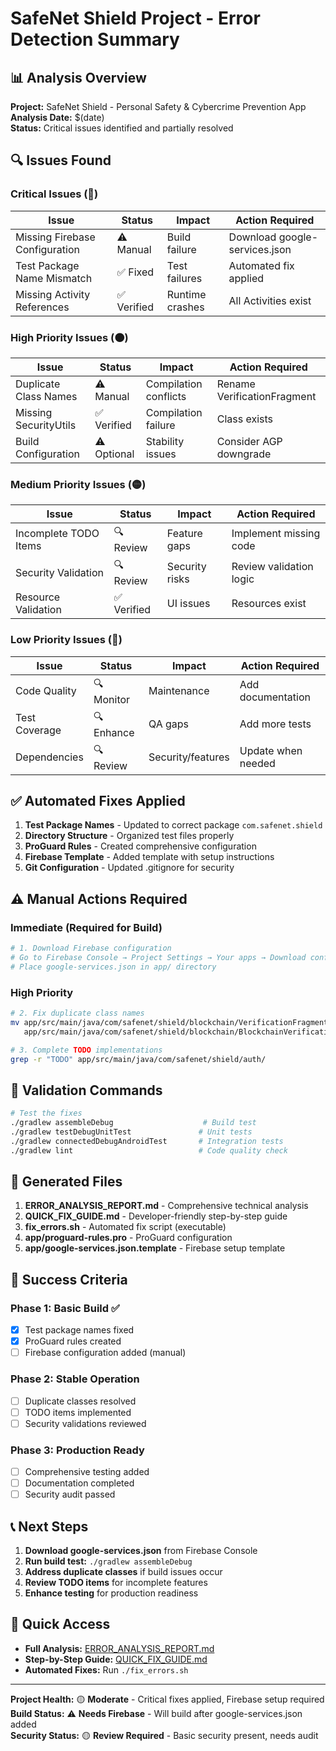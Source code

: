 # SafeNet Shield Project - Error Detection Summary

## 📊 Analysis Overview

**Project:** SafeNet Shield - Personal Safety & Cybercrime Prevention App  
**Analysis Date:** $(date)  
**Status:** Critical issues identified and partially resolved

## 🔍 Issues Found

### Critical Issues (🔴)
| Issue | Status | Impact | Action Required |
|-------|--------|--------|-----------------|
| Missing Firebase Configuration | ⚠️ Manual | Build failure | Download google-services.json |
| Test Package Name Mismatch | ✅ Fixed | Test failures | Automated fix applied |
| Missing Activity References | ✅ Verified | Runtime crashes | All Activities exist |

### High Priority Issues (🟠)
| Issue | Status | Impact | Action Required |
|-------|--------|--------|-----------------|
| Duplicate Class Names | ⚠️ Manual | Compilation conflicts | Rename VerificationFragment |
| Missing SecurityUtils | ✅ Verified | Compilation failure | Class exists |
| Build Configuration | ⚠️ Optional | Stability issues | Consider AGP downgrade |

### Medium Priority Issues (🟡)
| Issue | Status | Impact | Action Required |
|-------|--------|--------|-----------------|
| Incomplete TODO Items | 🔍 Review | Feature gaps | Implement missing code |
| Security Validation | 🔍 Review | Security risks | Review validation logic |
| Resource Validation | ✅ Verified | UI issues | Resources exist |

### Low Priority Issues (🔵)
| Issue | Status | Impact | Action Required |
|-------|--------|--------|-----------------|
| Code Quality | 🔍 Monitor | Maintenance | Add documentation |
| Test Coverage | 🔍 Enhance | QA gaps | Add more tests |
| Dependencies | 🔍 Review | Security/features | Update when needed |

## ✅ Automated Fixes Applied

1. **Test Package Names** - Updated to correct package `com.safenet.shield`
2. **Directory Structure** - Organized test files properly  
3. **ProGuard Rules** - Created comprehensive configuration
4. **Firebase Template** - Added template with setup instructions
5. **Git Configuration** - Updated .gitignore for security

## ⚠️ Manual Actions Required

### Immediate (Required for Build)
```bash
# 1. Download Firebase configuration
# Go to Firebase Console → Project Settings → Your apps → Download config file
# Place google-services.json in app/ directory
```

### High Priority
```bash
# 2. Fix duplicate class names
mv app/src/main/java/com/safenet/shield/blockchain/VerificationFragment.kt \
   app/src/main/java/com/safenet/shield/blockchain/BlockchainVerificationFragment.kt

# 3. Complete TODO implementations  
grep -r "TODO" app/src/main/java/com/safenet/shield/auth/
```

## 🧪 Validation Commands

```bash
# Test the fixes
./gradlew assembleDebug                    # Build test
./gradlew testDebugUnitTest               # Unit tests  
./gradlew connectedDebugAndroidTest       # Integration tests
./gradlew lint                            # Code quality check
```

## 📁 Generated Files

1. **ERROR_ANALYSIS_REPORT.md** - Comprehensive technical analysis
2. **QUICK_FIX_GUIDE.md** - Developer-friendly step-by-step guide  
3. **fix_errors.sh** - Automated fix script (executable)
4. **app/proguard-rules.pro** - ProGuard configuration
5. **app/google-services.json.template** - Firebase setup template

## 🎯 Success Criteria

### Phase 1: Basic Build ✅
- [x] Test package names fixed
- [x] ProGuard rules created  
- [ ] Firebase configuration added (manual)

### Phase 2: Stable Operation
- [ ] Duplicate classes resolved
- [ ] TODO items implemented
- [ ] Security validations reviewed

### Phase 3: Production Ready
- [ ] Comprehensive testing added
- [ ] Documentation completed
- [ ] Security audit passed

## 📞 Next Steps

1. **Download google-services.json** from Firebase Console
2. **Run build test:** `./gradlew assembleDebug`
3. **Address duplicate classes** if build issues occur
4. **Review TODO items** for incomplete features
5. **Enhance testing** for production readiness

## 🔗 Quick Access

- **Full Analysis:** [ERROR_ANALYSIS_REPORT.md](ERROR_ANALYSIS_REPORT.md)
- **Step-by-Step Guide:** [QUICK_FIX_GUIDE.md](QUICK_FIX_GUIDE.md)  
- **Automated Fixes:** Run `./fix_errors.sh`

---

**Project Health:** 🟡 **Moderate** - Critical fixes applied, Firebase setup required  
**Build Status:** ⚠️ **Needs Firebase** - Will build after google-services.json added  
**Security Status:** 🟡 **Review Required** - Basic security present, needs audit